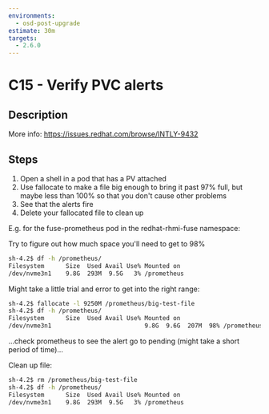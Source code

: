 ```yaml
---
environments:
  - osd-post-upgrade
estimate: 30m
targets:
  - 2.6.0
---
```


# C15 - Verify PVC alerts

## Description

More info: <https://issues.redhat.com/browse/INTLY-9432>

## Steps

1. Open a shell in a pod that has a PV attached
2. Use fallocate to make a file big enough to bring it past 97% full, but maybe less than 100% so that you don't cause other problems
3. See that the alerts fire
4. Delete your fallocated file to clean up

E.g. for the fuse-prometheus pod in the redhat-rhmi-fuse namespace:

Try to figure out how much space you'll need to get to 98%

```bash
sh-4.2$ df -h /prometheus/
Filesystem      Size  Used Avail Use% Mounted on
/dev/nvme3n1    9.8G  293M  9.5G   3% /prometheus
```

Might take a little trial and error to get into the right range:

```bash
sh-4.2$ fallocate -l 9250M /prometheus/big-test-file
sh-4.2$ df -h /prometheus/
Filesystem      Size  Used Avail Use% Mounted on
/dev/nvme3n1                          9.8G  9.6G  207M  98% /prometheus
```

...check prometheus to see the alert go to pending (might take a short period of time)...

Clean up file:

```bash
sh-4.2$ rm /prometheus/big-test-file
sh-4.2$ df -h /prometheus/
Filesystem      Size  Used Avail Use% Mounted on
/dev/nvme3n1    9.8G  293M  9.5G   3% /prometheus
```
